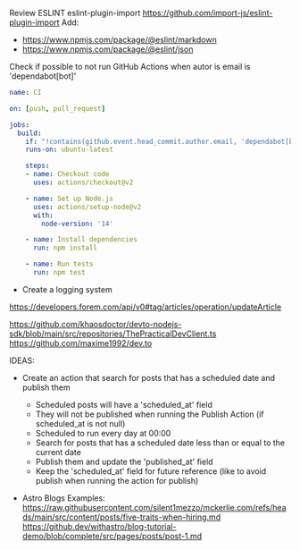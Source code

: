 Review ESLINT eslint-plugin-import
<https://github.com/import-js/eslint-plugin-import>
Add:

- <https://www.npmjs.com/package/@eslint/markdown>
- <https://www.npmjs.com/package/@eslint/json>

Check if possible to not run GitHub Actions when autor is email is 'dependabot[bot]'

```yaml
name: CI

on: [push, pull_request]

jobs:
  build:
    if: "!contains(github.event.head_commit.author.email, 'dependabot[bot]')"
    runs-on: ubuntu-latest

    steps:
    - name: Checkout code
      uses: actions/checkout@v2

    - name: Set up Node.js
      uses: actions/setup-node@v2
      with:
        node-version: '14'

    - name: Install dependencies
      run: npm install

    - name: Run tests
      run: npm test
```

- Create a logging system

<https://developers.forem.com/api/v0#tag/articles/operation/updateArticle>

<https://github.com/khaosdoctor/devto-nodejs-sdk/blob/main/src/repositories/ThePracticalDevClient.ts>
<https://github.com/maxime1992/dev.to>

IDEAS:

- Create an action that search for posts that has a scheduled date and publish them
  - Scheduled posts will have a 'scheduled_at' field
  - They will not be published when running the Publish Action (if scheduled_at is not null)
  - Scheduled to run every day at 00:00
  - Search for posts that has a scheduled date less than or equal to the current date
  - Publish them and update the 'published_at' field
  - Keep the 'scheduled_at' field for future reference (like to avoid publish when running the action for publish)

- Astro Blogs Examples:
  <https://raw.githubusercontent.com/silent1mezzo/mckerlie.com/refs/heads/main/src/content/posts/five-traits-when-hiring.md>
<https://github.dev/withastro/blog-tutorial-demo/blob/complete/src/pages/posts/post-1.md>
